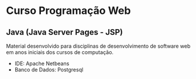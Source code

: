 # Curso Programação Web

## Java (Java Server Pages - JSP)

Material desenvolvido para disciplinas de desenvolvimento de software web em anos iniciais dos cursos de computação.

- IDE: Apache Netbeans
- Banco de Dados: Postgresql
